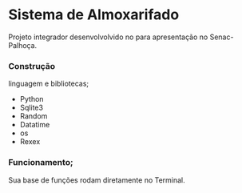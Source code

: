 # **Sistema de Almoxarifado**
 Projeto integrador desenvolvolvido no para apresentação no Senac-Palhoça.
 
 ### Construção
 linguagem e bibliotecas;
 
 - Python
 - Sqlite3
 - Random
 - Datatime
 - os
 - Rexex
 
 ### Funcionamento;
 
 Sua base de funções rodam diretamente no Terminal.
